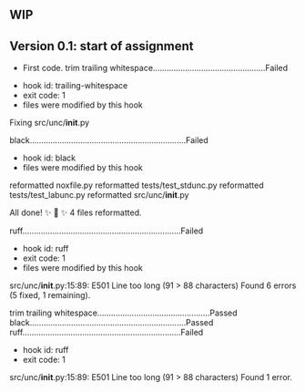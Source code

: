 ## WIP


## Version 0.1: start of assignment

* First code.
trim trailing whitespace.................................................Failed
- hook id: trailing-whitespace
- exit code: 1
- files were modified by this hook

Fixing src/unc/__init__.py

black....................................................................Failed
- hook id: black
- files were modified by this hook

reformatted noxfile.py
reformatted tests/test_stdunc.py
reformatted tests/test_labunc.py
reformatted src/unc/__init__.py

All done! ✨ 🍰 ✨
4 files reformatted.

ruff.....................................................................Failed
- hook id: ruff
- exit code: 1
- files were modified by this hook

src/unc/__init__.py:15:89: E501 Line too long (91 > 88 characters)
Found 6 errors (5 fixed, 1 remaining).

trim trailing whitespace.................................................Passed
black....................................................................Passed
ruff.....................................................................Failed
- hook id: ruff
- exit code: 1

src/unc/__init__.py:15:89: E501 Line too long (91 > 88 characters)
Found 1 error.
